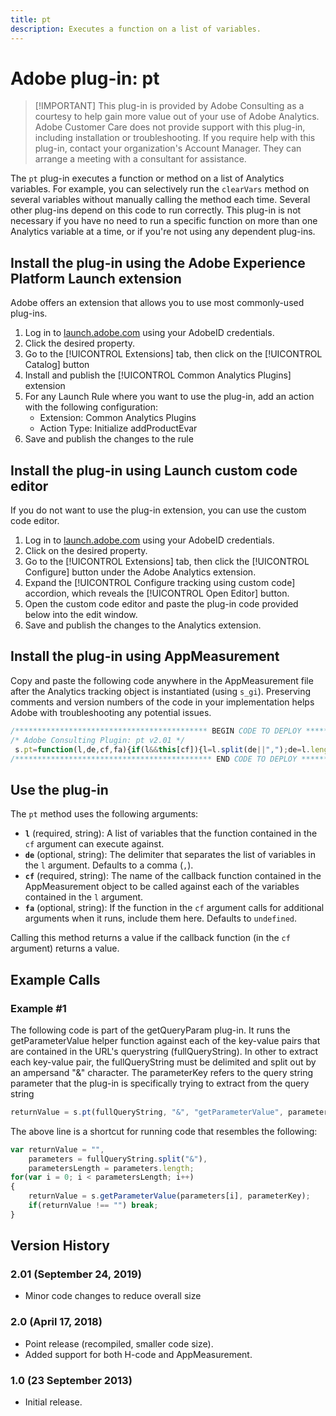 ```yaml
---
title: pt
description: Executes a function on a list of variables.
---
```


# Adobe plug-in: pt

> [!IMPORTANT] This plug-in is provided by Adobe Consulting as a courtesy to help gain more value out of your use of Adobe Analytics. Adobe Customer Care does not provide support with this plug-in, including installation or troubleshooting. If you require help with this plug-in, contact your organization's Account Manager. They can arrange a meeting with a consultant for assistance.

The `pt` plug-in executes a function or method on a list of Analytics variables. For example, you can selectively run the `clearVars` method on several variables without manually calling the method each time. Several other plug-ins depend on this code to run correctly. This plug-in is not necessary if you have no need to run a specific function on more than one Analytics variable at a time, or if you're not using any dependent plug-ins.

## Install the plug-in using the Adobe Experience Platform Launch extension

Adobe offers an extension that allows you to use most commonly-used plug-ins.

1. Log in to [launch.adobe.com](https://launch.adobe.com) using your AdobeID credentials.
1. Click the desired property.
1. Go to the [!UICONTROL Extensions] tab, then click on the [!UICONTROL Catalog] button
1. Install and publish the [!UICONTROL Common Analytics Plugins] extension
1. For any Launch Rule where you want to use the plug-in, add an action with the following configuration:
    * Extension: Common Analytics Plugins
    * Action Type: Initialize addProductEvar
1. Save and publish the changes to the rule

## Install the plug-in using Launch custom code editor

If you do not want to use the plug-in extension, you can use the custom code editor.

1. Log in to [launch.adobe.com](https://launch.adobe.com) using your AdobeID credentials.
1. Click on the desired property.
1. Go to the [!UICONTROL Extensions] tab, then click the [!UICONTROL Configure] button under the Adobe Analytics extension.
1. Expand the [!UICONTROL Configure tracking using custom code] accordion, which reveals the [!UICONTROL Open Editor] button.
1. Open the custom code editor and paste the plug-in code provided below into the edit window.
1. Save and publish the changes to the Analytics extension.

## Install the plug-in using AppMeasurement

Copy and paste the following code anywhere in the AppMeasurement file after the Analytics tracking object is instantiated (using `s_gi`). Preserving comments and version numbers of the code in your implementation helps Adobe with troubleshooting any potential issues.

```js
/******************************************* BEGIN CODE TO DEPLOY *******************************************/
/* Adobe Consulting Plugin: pt v2.01 */
 s.pt=function(l,de,cf,fa){if(l&&this[cf]){l=l.split(de||",");de=l.length;for(var e,c=0;c<de;c++)if(e=this[cf](l[c],fa))return e}};
/******************************************** END CODE TO DEPLOY ********************************************/
```

## Use the plug-in

The `pt` method uses the following arguments:

* **`l`** (required, string): A list of variables that the function contained in the `cf` argument can execute against.
* **`de`** (optional, string): The delimiter that separates the list of variables in the `l` argument. Defaults to a comma (`,`).
* **`cf`** (required, string): The name of the callback function contained in the AppMeasurement object to be called against each of the variables contained in the `l` argument.
* **`fa`** (optional, string): If the function in the `cf` argument calls for additional arguments when it runs, include them here. Defaults to `undefined`.

Calling this method returns a value if the callback function (in the `cf` argument) returns a value.

## Example Calls

### Example #1
The following code is part of the getQueryParam plug-in.  It runs the getParameterValue helper function against each of the key-value pairs that are contained in the URL's querystring (fullQueryString).  In other to extract each key-value pair, the fullQueryString must be delimited and split out by an ampersand "&" character. The parameterKey refers to the query string parameter that the plug-in is specifically trying to extract from the query string

```javascript
returnValue = s.pt(fullQueryString, "&", "getParameterValue", parameterKey)
```
The above line is a shortcut for running code that resembles the following:

```js
var returnValue = "",
	parameters = fullQueryString.split("&"),
	parametersLength = parameters.length;
for(var i = 0; i < parametersLength; i++)
{
	returnValue = s.getParameterValue(parameters[i], parameterKey);
	if(returnValue !== "") break;
}
```

## Version History

### 2.01 (September 24, 2019)

* Minor code changes to reduce overall size

### 2.0 (April 17, 2018)

* Point release (recompiled, smaller code size).
* Added support for both H-code and AppMeasurement.

### 1.0 (23 September 2013)

* Initial release.
